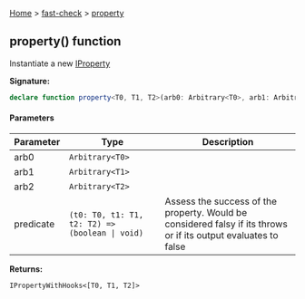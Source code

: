 [Home](/) &gt; [fast-check](../fast-check.md) &gt; [property](property_3.md)

## property() function

Instantiate a new [IProperty](IProperty.md)

<b>Signature:</b>

```typescript
declare function property<T0, T1, T2>(arb0: Arbitrary<T0>, arb1: Arbitrary<T1>, arb2: Arbitrary<T2>, predicate: (t0: T0, t1: T1, t2: T2) => (boolean | void)): IPropertyWithHooks<[T0, T1, T2]>;
```

#### Parameters

|  Parameter | Type | Description |
|  --- | --- | --- |
|  arb0 | <code>Arbitrary&lt;T0&gt;</code> |  |
|  arb1 | <code>Arbitrary&lt;T1&gt;</code> |  |
|  arb2 | <code>Arbitrary&lt;T2&gt;</code> |  |
|  predicate | <code>(t0: T0, t1: T1, t2: T2) =&gt; (boolean &#124; void)</code> | Assess the success of the property. Would be considered falsy if its throws or if its output evaluates to false |

<b>Returns:</b>

`IPropertyWithHooks<[T0, T1, T2]>`

